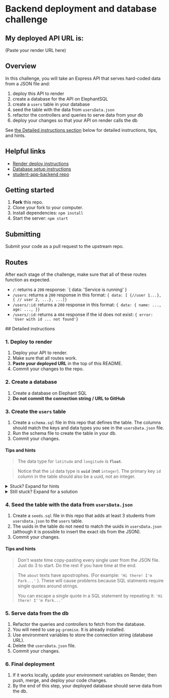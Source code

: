 # Backend deployment and database challenge

## My deployed API URL is:
(Paste your render URL here)

## Overview
In this challenge, you will take an Express API that serves hard-coded data from a JSON file and:

1. deploy this API to render
1. create a database for the API on ElephantSQL
1. create a `users` table in your database
1. seed the table with the data from `usersData.json`
1. refactor the controllers and queries to serve data from your db
1. deploy your changes so that your API on render calls the db

See [the Detailed instructions section](#tasks) below for detailed instructions, tips, and hints.

## Helpful links
- [Render deploy instructions](https://docs.google.com/document/d/1KZt0TkDx5hL7A9aNmI3uZwa1tM_0JPx9rUgBi-4iPWw/edit?usp=sharing)
- [Database setup instructions](https://docs.google.com/document/d/1faTGqezDteB4HecJp3f0aZgT7mvXU52My_7-_MNJMmo/edit?usp=sharing)
- [student-app-backend repo](https://github.com/mikeboyle/student-app-backend)


## Getting started

1. **Fork** this repo.
1. Clone your fork to your computer.
1. Install dependencies: `npm install`
1. Start the server: `npm start`

## Submitting
Submit your code as a pull request to the upstream repo.

## Routes
After each stage of the challenge, make sure that all of these routes function as expected.

- `/`: returns a `200` response: `{ data: 'Service is running' }
- `/users`: returns a `200` response in this format: `{ data: [ {//user 1...}, { // user 2, ...}, ...]}`
- `/users/:id`: returns a `200` response in this format: `{ data: { name: ..., age: ..., }}`
- `/users/:id`: returns a `404` response if the id does not exist: `{ error: 'User with id ... not found'}`

<a id="tasks"></a> ## Detailed instructions

### 1. Deploy to render
1. Deploy your API to render.
1. Make sure that all routes work.
1. **Paste your deployed URL** in the top of this README.
1. Commit your changes to the repo.

### 2. Create a database
1. Create a database on Elephant SQL
1. **Do not commit the connection string / URL to GitHub**

### 3. Create the `users` table
1. Create a `schema.sql` file in this repo that defines the table. The columns should match the keys and data types you see in the `usersData.json` file.
1. Run the schema file to create the table in your db.
1. Commit your changes.

#### Tips and hints
> The data type for `latitude` and `longitude` is **`float`**.

> Notice that the `id` data type is **`uuid`** (**not** `integer`). The primary key `id` column in the table should also be a uuid, not an integer.

<details>
   <summary>Stuck? Expand for hints</summary>
    
- The postgresql documentation describes [what a uuid is](https://www.postgresql.org/docs/current/datatype-uuid.html) and [how to generate a uuid in postgres](https://www.postgresql.org/docs/current/functions-uuid.html).
- You **should** define the `id` column as `PRIMARY KEY`
- You **should** give the `id` column a `DEFAULT` value (using a function to generate a random uuid). Check out the links above.
- Unlike integer ids, uuids are random and do not increment. You should **not** use the `SERIAL` keyword in your `CREATE TABLE` statement.

</details>

<details>
    <summary>Still stuck? Expand for a solution</summary>

You can define the `id` column inside your `CREATE TABLE` statement like this:
```
id uuid PRIMARY KEY DEFAULT gen_random_uuid()
```
</details>

### 4. Seed the table with the data from `usersData.json`
1. Create a `seeds.sql` file in this repo that adds at least 3 students from `usersData.json` to the `users` table.
1. The uuids in the table do not need to match the uuids in `usersData.json` (although it is possible to insert the exact ids from the JSON).
1. Commit your changes.

#### Tips and hints
> Don't waste time copy-pasting every single user from the JSON file. Just do 3 to start. Do the rest if you have time at the end.

> The `about` texts have apostrophes. (For example: `'Hi there! I'm Park...'` ). These will cause problems because SQL statments require single quotes around strings.
>
>You can escape a single quote in a SQL statement by repeating it: `'Hi there! I''m Park...'`

### 5. Serve data from the db
1. Refactor the queries and controllers to fetch from the database.
1. You will need to use `pg-promise`. It is already installed.
1. Use environment variables to store the connection string (database URL).
1. Delete the `usersData.json` file.
1. Commit your changes.

### 6. Final deployment
1. If it works locally, update your environment variables on Render, then push, merge, and deploy your code changes.
1. By the end of this step, your deployed database should serve data from the db.
